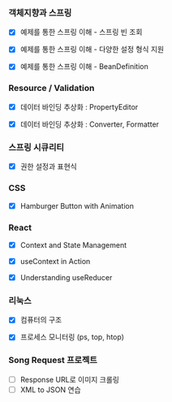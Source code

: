 ### 객체지향과 스프링

- [x] 예제를 통한 스프링 이해 - 스프링 빈 조회
- [x] 예제를 통한 스프링 이해 - 다양한 설정 형식 지원
- [x] 예제를 통한 스프링 이해 - BeanDefinition



### Resource / Validation

- [x] 데이터 바인딩 추상화 : PropertyEditor
- [x] 데이터 바인딩 추상화 : Converter, Formatter



### 스프링 시큐리티

- [x] 권한 설정과 표현식



### CSS

- [x] Hamburger Button with Animation



### React

- [x] Context and State Management
- [x] useContext in Action
- [x] Understanding useReducer



### 리눅스

- [x] 컴퓨터의 구조
- [x] 프로세스 모니터링 (ps, top, htop)



### Song Request 프로젝트

- [ ] Response URL로 이미지 크롤링
- [ ] XML to JSON 연습